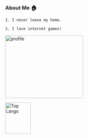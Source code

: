 ### About Me 🏠

```
1. I never leave my home.

2. I love internet games!
```

<p align="left">
    <img alt="profile" height="200px" width="70%" src="http://github-profile-summary-cards.vercel.app/api/cards/profile-details?username=ungeho&theme=algolia" />
</p>

<p align="left">
    <img alt="Top Langs" height="100px" width="40%" src="https://github-readme-stats.vercel.app/api/top-langs/?username=ungeho&layout=compact&count_private=true&show_icons=true&theme=algolia" />
</p>

<!-- <p align="center">
  <img alt="Top Langs" height="200px" width="42%" src="https://github-readme-stats.vercel.app/api/top-langs/?username=ungeho&layout=compact&count_private=true&show_icons=true&theme=algolia" />
  <img alt="github stats" height="200px" width="42%" src="http://github-profile-summary-cards.vercel.app/api/cards/productive-time?username=ungeho&theme=algolia&utcOffset=8" />
</p> -->

<!--
**ungeho/ungeho** is a ✨ _special_ ✨ repository because its `README.md` (this file) appears on your GitHub profile.

Here are some ideas to get you started:

- 🔭 I’m currently working on ...
- 🌱 I’m currently learning ...
- 👯 I’m looking to collaborate on ...
- 🤔 I’m looking for help with ...
- 💬 Ask me about ...
- 📫 How to reach me: ...
- 😄 Pronouns: ...
- ⚡ Fun fact: ...
-->

